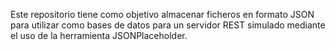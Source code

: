 Este repositorio tiene como objetivo almacenar ficheros en formato JSON para
utilizar como bases de datos para un servidor REST simulado mediante el uso
de la herramienta JSONPlaceholder.